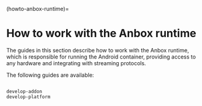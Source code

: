 (howto-anbox-runtime)=
# How to work with the Anbox runtime

The guides in this section describe how to work with the Anbox runtime, which is responsible for running the Android container, providing access to any hardware and integrating with streaming protocols.

The following guides are available:

```{toctree}

develop-addon
develop-platform
```
